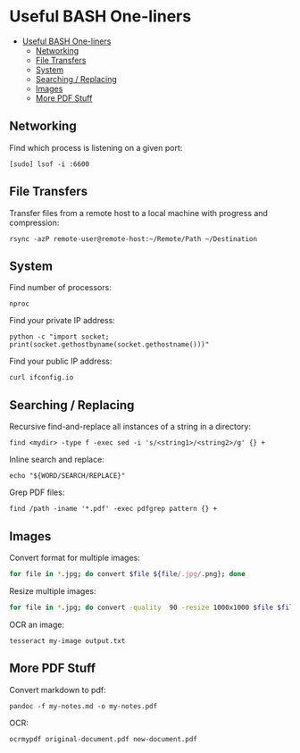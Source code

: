 # Useful BASH One-liners

- [Useful BASH One-liners](#useful-bash-one-liners)
  - [Networking](#networking)
  - [File Transfers](#file-transfers)
  - [System](#system)
  - [Searching / Replacing](#searching--replacing)
  - [Images](#images)
  - [More PDF Stuff](#more-pdf-stuff)

## Networking

Find which process is listening on a given port:

    [sudo] lsof -i :6600

## File Transfers

Transfer files from a remote host to a local machine with progress and compression:

    rsync -azP remote-user@remote-host:~/Remote/Path ~/Destination

## System

Find number of processors:

    nproc

Find your private IP address:

```
python -c "import socket; print(socket.gethostbyname(socket.gethostname()))"
```

Find your public IP address:

    curl ifconfig.io

## Searching / Replacing

Recursive find-and-replace all instances of a string in a directory:

    find <mydir> -type f -exec sed -i 's/<string1>/<string2>/g' {} +

Inline search and replace:

    echo "${WORD/SEARCH/REPLACE}"

Grep PDF files:

    find /path -iname '*.pdf' -exec pdfgrep pattern {} +

## Images

Convert format for multiple images:

```bash
for file in *.jpg; do convert $file ${file/.jpg/.png}; done
```
Resize multiple images:

```bash
for file in *.jpg; do convert -quality  90 -resize 1000x1000 $file $file; done
```
OCR an image:

    tesseract my-image output.txt 

## More PDF Stuff

Convert markdown to pdf:

    pandoc -f my-notes.md -o my-notes.pdf

OCR:

    ocrmypdf original-document.pdf new-document.pdf